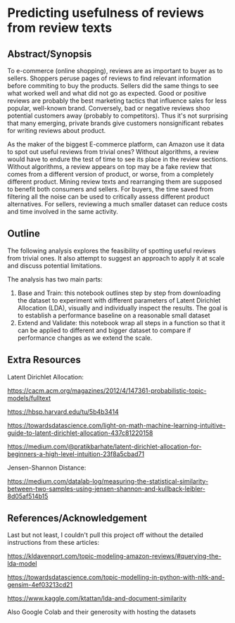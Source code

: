 # Predicting usefulness of reviews from review texts
## Abstract/Synopsis

To e-commerce (online shopping), reviews are as important to buyer as to sellers. Shoppers peruse pages of reviews to find relevant information before commiting to buy the products. Sellers did the same things to see what worked well and what did not go as expected. Good or positive reviews are probably the best marketing tactics that influence sales for less popular, well-known brand. Conversely, bad or negative reviews shoo potential customers away (probably to competitors). Thus it's not surprising that many emerging, private brands give customers nonsignificant rebates for writing reviews about product. 

As the maker of the biggest E-commerce platform, can Amazon use it data to spot out useful reviews from trivial ones? Without algorithms, a review would have to endure the test of time to see its place in the review sections. Without algorithms, a review appears on top may be a fake review that comes from a different version of product, or worse, from a completely different product. Mining review texts and rearranging them are supposed to benefit both consumers and sellers. For buyers, the time saved from filtering all the noise can be used to critically assess different product alternatives. For sellers, reviewing a much smaller dataset can reduce costs and time involved in the same activity.

## Outline

The following analysis explores the feasibility of spotting useful reviews from trivial ones. It also attempt to suggest an approach to apply it at scale and discuss potential limitations.

The analysis has two main parts:
1. Base and Train: this notebook outlines step by step from downloading the dataset to experiment with different parameters of Latent Dirichlet Allocation (LDA), visually and individually inspect the results. The goal is to establish a performance baseline on a reasonable small dataset
2. Extend and Validate: this notebook wrap all steps in a function so that it can be applied to different and bigger dataset to compare if performance changes as we extend the scale.

## Extra Resources
Latent Dirichlet Allocation:

https://cacm.acm.org/magazines/2012/4/147361-probabilistic-topic-models/fulltext

https://hbsp.harvard.edu/tu/5b4b3414

https://towardsdatascience.com/light-on-math-machine-learning-intuitive-guide-to-latent-dirichlet-allocation-437c81220158

https://medium.com/@pratikbarhate/latent-dirichlet-allocation-for-beginners-a-high-level-intuition-23f8a5cbad71

Jensen-Shannon Distance:

https://medium.com/datalab-log/measuring-the-statistical-similarity-between-two-samples-using-jensen-shannon-and-kullback-leibler-8d05af514b15

## References/Acknowledgement
Last but not least, I couldn't pull this project off without the detailed instructions from these articles:

https://kldavenport.com/topic-modeling-amazon-reviews/#querying-the-lda-model

https://towardsdatascience.com/topic-modelling-in-python-with-nltk-and-gensim-4ef03213cd21

https://www.kaggle.com/ktattan/lda-and-document-similarity

Also Google Colab and their generosity with hosting the datasets
